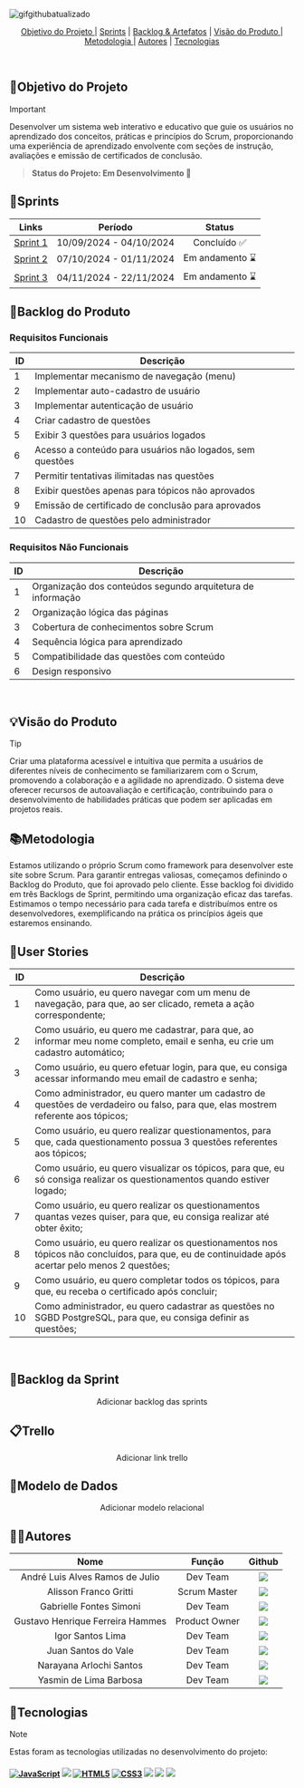 ![gifgithubatualizado](https://github.com/user-attachments/assets/da2c22a6-1fee-4c20-8ffc-9aa337d1a9ea)
<br>

  

<p align="center">
  <a href="#objetivo">Objetivo do Projeto </a>  |
  <a href="#sprints">Sprints</a>  |
  <a href="#backlogArtefatos">Backlog & Artefatos</a>  |
  <a href="#visão">Visão do Produto </a>  |
  <a href="#metodologia">Metodologia </a>  |
  <a href="#autores">Autores</a>  |
  <a href="#tecnologias">Tecnologias </a>  
</p>

</br>

<span id="objetivo">
  
## 📌Objetivo do Projeto
> [!IMPORTANT]
> Desenvolver um sistema web interativo e educativo que guie os usuários no aprendizado dos conceitos, práticas e princípios do Scrum, proporcionando uma experiência de aprendizado envolvente com seções de instrução, avaliações e emissão de certificados de conclusão.

> **Status do Projeto: Em Desenvolvimento 🚧**

<span id="sprints">

## 📅Sprints 

| Links | Período | Status |
|:-----:|:----------:|:---------:|
| [Sprint 1](https://github.com/octacodeteam/ABP1/tree/sprint-1) | 10/09/2024 - 04/10/2024 | Concluído ✅ |
| [Sprint 2](https://github.com/octacodeteam/ABP1) | 07/10/2024 - 01/11/2024 | Em andamento :hourglass: |  
| [Sprint 3](https://github.com/octacodeteam/ABP1) | 04/11/2024 - 22/11/2024 | Em andamento :hourglass: | 

<span id="backlogArtefatos">
  
## 🌲Backlog do Produto
<p align="center">

### Requisitos Funcionais

| ID        | Descrição                                                                  |
|-----------|----------------------------------------------------------------------------|
| 1     | Implementar mecanismo de navegação (menu)                                  |
| 2     | Implementar auto-cadastro de usuário                                        |
| 3     | Implementar autenticação de usuário                                         |
| 4     | Criar cadastro de questões                                                  |
| 5     | Exibir 3 questões para usuários logados                                       |
| 6     | Acesso a conteúdo para usuários não logados, sem questões                       |
| 7     | Permitir tentativas ilimitadas nas questões                                   |
| 8     | Exibir questões apenas para tópicos não aprovados                          |
| 9     | Emissão de certificado de conclusão para aprovados                                             |
| 10     | Cadastro de questões pelo administrador                                      |

### Requisitos Não Funcionais

| ID        | Descrição                                                                  |
|-----------|----------------------------------------------------------------------------|
| 1    | Organização dos conteúdos segundo arquitetura de informação                                       |
| 2    | Organização lógica das páginas                                              |
| 3    | Cobertura de conhecimentos sobre Scrum                                       |
| 4    | Sequência lógica para aprendizado                                            |
| 5    | Compatibilidade das questões com conteúdo                                    |
| 6    | Design responsivo                                                          |

<br>

<span id="visão">
  
## 💡Visão do Produto
> [!TIP]
> Criar uma plataforma acessível e intuitiva que permita a usuários de diferentes níveis de conhecimento se familiarizarem com o Scrum, promovendo a colaboração e a agilidade no aprendizado. O sistema deve oferecer recursos de autoavaliação e certificação, contribuindo para o desenvolvimento de habilidades práticas que podem ser aplicadas em projetos reais.

<span id="metodologia">
  
## 📚Metodologia
Estamos utilizando o próprio Scrum como framework para desenvolver este site sobre Scrum. Para garantir entregas valiosas, começamos definindo o Backlog do Produto, que foi aprovado pelo cliente. Esse backlog foi dividido em três Backlogs de Sprint, permitindo uma organização eficaz das tarefas. Estimamos o tempo necessário para cada tarefa e distribuímos entre os desenvolvedores, exemplificando na prática os princípios ágeis que estaremos ensinando.

<span id="tecnologias">
  
## 👥User Stories

| ID        | Descrição                                                                  |
|-----------|----------------------------------------------------------------------------|
| 1     | Como usuário, eu quero navegar com um menu de navegação, para que, ao ser clicado, remeta a ação correspondente;                               |
| 2     | Como usuário, eu quero me cadastrar, para que, ao informar meu nome completo, email e senha, eu crie um cadastro automático;                   |
| 3     | Como usuário, eu quero efetuar login, para que, eu consiga acessar informando meu email de cadastro e senha;                                   |
| 4     | Como administrador, eu quero manter um cadastro de questões de verdadeiro ou falso, para que, elas mostrem referente aos tópicos;              |
| 5     | Como usuário, eu quero realizar questionamentos, para que, cada questionamento possua 3 questões referentes aos tópicos;                       |
| 6     | Como usuário, eu quero visualizar os tópicos, para que, eu só consiga realizar os questionamentos quando estiver logado;                       |
| 7     | Como usuário, eu quero realizar os questionamentos quantas vezes quiser, para que, eu consiga realizar até obter êxito;                        |
| 8     | Como usuário, eu quero realizar os questionamentos nos tópicos não concluídos, para que, eu de continuidade após acertar pelo menos 2 questões;|
| 9     | Como usuário, eu quero completar todos os tópicos, para que, eu receba o certificado após concluir;                                            |
| 10    |  Como administrador, eu quero cadastrar as questões no SGBD PostgreSQL, para que, eu consiga definir as questões;                              |
<br>  

## 🌱Backlog da Sprint
<p align="center">
Adicionar backlog das sprints
<br>

## 📋Trello
<p align="center">
Adicionar link trello
<br>

## 🧱Modelo de Dados
<p align="center">
Adicionar modelo relacional
<br>

## 👨‍💻**Autores** 

|      Nome      |    Função       |                            Github                             |
| :--------------: | :-----------: | :----------------------------------------------------------: |
|  André Luis Alves Ramos de Julio  | Dev Team | <a href="https://github.com/JuanSantosVale"><img src="https://img.shields.io/badge/GitHub-100000?style=for-the-badge&logo=github&logoColor=white"></a> |
|  Alisson Franco Gritti  | Scrum Master | <a href="https://github.com/alissonfatec"><img src="https://img.shields.io/badge/GitHub-100000?style=for-the-badge&logo=github&logoColor=white"></a> ||
|  Gabrielle Fontes Simoni  | Dev Team | <a href="https://github.com/gabifontes"><img src="https://img.shields.io/badge/GitHub-100000?style=for-the-badge&logo=github&logoColor=white"></a> |
|  Gustavo Henrique Ferreira Hammes  | Product Owner | <a href="https://github.com/GustavoHammes"><img src="https://img.shields.io/badge/GitHub-100000?style=for-the-badge&logo=github&logoColor=white"></a> |
|  Igor Santos Lima  | Dev Team | <a href="https://github.com/IgorSantosL"><img src="https://img.shields.io/badge/GitHub-100000?style=for-the-badge&logo=github&logoColor=white"></a> |
|  Juan Santos do Vale  | Dev Team | <a href="https://github.com/JuanSantosVale"><img src="https://img.shields.io/badge/GitHub-100000?style=for-the-badge&logo=github&logoColor=white"></a> |
|  Narayana Arlochi Santos  | Dev Team | <a href="https://github.com/narayanaarlochi"><img src="https://img.shields.io/badge/GitHub-100000?style=for-the-badge&logo=github&logoColor=white"></a> |
|  Yasmin de Lima Barbosa  | Dev Team | <a href="https://github.com/yasmin-barbosa2"><img src="https://img.shields.io/badge/GitHub-100000?style=for-the-badge&logo=github&logoColor=white"></a> |
<span id="tecnologias">
  
## 🔌**Tecnologias**
> [!NOTE]
> Estas foram as tecnologias utilizadas no desenvolvimento do projeto:

<h4 align="left">
 <a href="https://www.w3schools.com/js/" target="_blank"><img src="https://img.shields.io/badge/JavaScript-ffff00?style=for-the-badge&logo=JavaScript&logoColor=black" alt='JavaScript' target="_blank"></a>
 <a href="https://www.postgresql.org/" target="_blank"><img src="https://img.shields.io/badge/-PostgreSQL-4169E1?style=for-the-badge&logo=PostgreSQL&logoColor=white" target="_blank"></a>
 <a href="https://html.com/html5/" target="_blank"><img src="https://img.shields.io/badge/-HTML-e44d25?style=for-the-badge&logo=HTML5&logoColor=white" alt='HTML5' target="_blank"></a>
 <a href="https://www.w3schools.com/css/" target="_blank"><img src="https://img.shields.io/badge/-CSS-264de4?style=for-the-badge&logo=CSS3&logoColor=white" alt='CSS3' target="_blank"></a>
 <a href="https://www.figma.com" target="_blank"><img src="https://img.shields.io/badge/-Figma-%23E4405F?style=for-the-badge&logo=Figma&logoColor=white" target="_blank"></a>
 <a href="https://code.visualstudio.com" target="_blank"><img src="https://img.shields.io/badge/-Visual Studio Code-%2384CE?style=for-the-badge&logo=Visual Studio Code&logoColor=white" target="_blank"></a>
 <a href="https://trello.com" target="_blank"><img src="https://img.shields.io/badge/-Trello-0079BF?style=for-the-badge&logo=Trello&logoColor=white" target="_blank"></a>
</h4>
<br>
